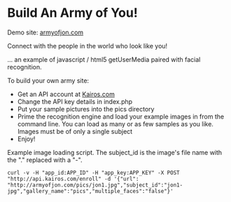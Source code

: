 Build An Army of You!
=========

Demo site: [armyofjon.com](http://armyofjon.com)

Connect with the people in the world who look like you!

... an example of javascript / html5 getUserMedia paired with facial recognition.

To build your own army site:
* Get an API account at  [Kairos.com](http://kairos.com)
* Change the API key details in index.php
* Put your sample pictures into the pics directory
* Prime the recognition engine and load your example images in from the command line. You can load as many or as few samples as you like. Images must be of only a single subject
* Enjoy!


Example image loading script. The subject_id is the image's file name with the "." replaced with a "-".
```
curl -v -H "app_id:APP_ID" -H "app_key:APP_KEY" -X POST "http://api.kairos.com/enroll" -d '{"url": "http://armyofjon.com/pics/jon1.jpg","subject_id":"jon1-jpg","gallery_name":"pics","multiple_faces":"false"}'
```
